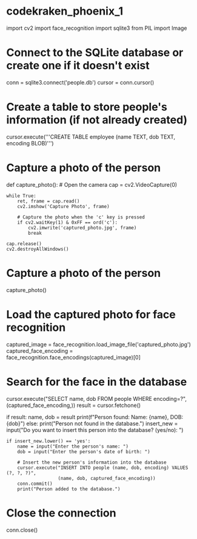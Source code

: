 # codekraken_phoenix_1
import cv2
import face_recognition
import sqlite3
from PIL import Image

# Connect to the SQLite database or create one if it doesn't exist
conn = sqlite3.connect('people.db')
cursor = conn.cursor()

# Create a table to store people's information (if not already created)
cursor.execute('''CREATE TABLE employee
                  (name TEXT, dob TEXT, encoding BLOB)''')

# Capture a photo of the person
def capture_photo():
    # Open the camera
    cap = cv2.VideoCapture(0)

    while True:
        ret, frame = cap.read()
        cv2.imshow('Capture Photo', frame)

        # Capture the photo when the 'c' key is pressed
        if cv2.waitKey(1) & 0xFF == ord('c'):
            cv2.imwrite('captured_photo.jpg', frame)
            break

    cap.release()
    cv2.destroyAllWindows()

# Capture a photo of the person
capture_photo()

# Load the captured photo for face recognition
captured_image = face_recognition.load_image_file('captured_photo.jpg')
captured_face_encoding = face_recognition.face_encodings(captured_image)[0]

# Search for the face in the database
cursor.execute("SELECT name, dob FROM people WHERE encoding=?", (captured_face_encoding,))
result = cursor.fetchone()

if result:
    name, dob = result
    print(f"Person found: Name: {name}, DOB: {dob}")
else:
    print("Person not found in the database.")
    insert_new = input("Do you want to insert this person into the database? (yes/no): ")

    if insert_new.lower() == 'yes':
        name = input("Enter the person's name: ")
        dob = input("Enter the person's date of birth: ")

        # Insert the new person's information into the database
        cursor.execute("INSERT INTO people (name, dob, encoding) VALUES (?, ?, ?)",
                       (name, dob, captured_face_encoding))
        conn.commit()
        print("Person added to the database.")

# Close the connection
conn.close()
